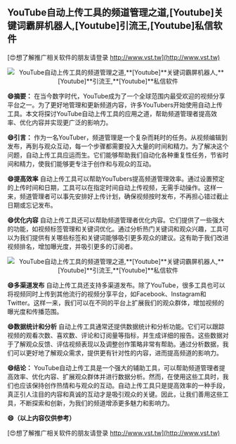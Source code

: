 ## **YouTube自动上传工具的频道管理之道,**[Youtube]**关键词霸屏机器人,**[Youtube]**引流王,**[Youtube]**私信软件**

[😍想了解推广相关软件的朋友请登录 http://www.vst.tw](http://www.vst.tw)

 <center><img src="https://vst.tw/MP4/tuiguang/png/4.png" alt="YouTube自动上传工具的频道管理之道,**[Youtube]**关键词霸屏机器人,**[Youtube]**引流王,**[Youtube]**私信软件"></center>

**😄摘要：**
在当今数字时代，YouTube成为了一个全球范围内最受欢迎的视频分享平台之一。为了更好地管理和更新频道内容，许多YouTubers开始使用自动上传工具。本文将探讨YouTube自动上传工具的应用之道，帮助频道管理者提高效率、优化内容并实现更广泛的影响力。

**😄引言：**
作为一名YouTuber，频道管理是一个复杂而耗时的任务。从视频编辑到发布，再到与观众互动，每一个步骤都需要投入大量的时间和精力。为了解决这个问题，自动上传工具应运而生。它们能够帮助我们自动化各种重复性任务，节省时间和精力，使我们能够更专注于创作和与观众的互动。

**😄提高效率**
自动上传工具可以帮助YouTubers提高频道管理效率。通过设置预定的上传时间和日期，工具可以在指定时间自动上传视频，无需手动操作。这样一来，频道管理者可以事先安排好上传计划，确保视频按时发布，不再担心错过截止日期或忘记发布。

**😄优化内容**
自动上传工具还可以帮助频道管理者优化内容。它们提供了一些强大的功能，如视频标签管理和关键词优化。通过分析热门关键词和观众兴趣，工具可以为我们提供有关哪些标签和关键词能够吸引更多观众的建议。这有助于我们改进视频排名，增加曝光度，并吸引更多的订阅者。

 <center><img src="https://vst.tw/MP4/tuiguang/png/7.png" alt="YouTube自动上传工具的频道管理之道,**[Youtube]**关键词霸屏机器人,**[Youtube]**引流王,**[Youtube]**私信软件"></center>

**😄多渠道发布**
自动上传工具还支持多渠道发布。除了YouTube，很多工具也可以将视频同时上传到其他流行的视频分享平台，如Facebook、Instagram和Twitter。这样一来，我们可以在不同的平台上扩展我们的观众群体，增加视频的曝光度和传播范围。

**😄数据统计和分析**
自动上传工具通常还提供数据统计和分析功能。它们可以跟踪视频的观看次数、喜欢数、评论和订阅量等指标，并生成详细的报告。这些数据对于了解观众反馈、评估视频表现以及调整创作策略非常有帮助。通过分析数据，我们可以更好地了解观众需求，提供更有针对性的内容，进而提高频道的影响力。

**😄结论：**
YouTube自动上传工具是一个强大的辅助工具，可以帮助频道管理者提高效率、优化内容、扩展观众群体并进行数据分析。然而，在使用这些工具时，我们也应该保持创作热情和与观众的互动。自动上传工具只是提高效率的一种手段，真正引人注目的内容和真诚的互动才是吸引观众的关键。因此，让我们善用这些工具，不断探索和创新，为我们的频道增添更多魅力和影响力。

**😄（以上内容仅供参考）**

[😍想了解推广相关软件的朋友请登录 http://www.vst.tw](http://www.vst.tw)



